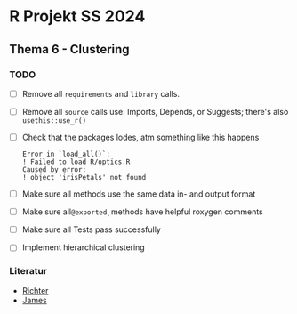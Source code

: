 # R Projekt SS 2024

## Thema 6 - Clustering

### TODO 

- [ ] Remove all `requirements` and `library` calls. 
- [ ] Remove all `source` calls use: Imports, Depends, or Suggests; there's also `usethis::use_r()`
- [ ] Check that the packages lodes, atm something like this happens
  ```
  Error in `load_all()`:
  ! Failed to load R/optics.R
  Caused by error:
  ! object 'irisPetals' not found
  ```
- [ ] Make sure all methods use the same data in- and output format
- [ ] Make sure all`@exported`¸ methods have helpful roxygen comments
- [ ] Make sure all Tests pass successfully
- [ ] Implement hierarchical clustering


### Literatur

- [Richter](https://link.springer.com/book/10.1007/978-3-662-59354-7)
- [James](https://link.springer.com/book/10.1007/978-1-0716-1418-1)

